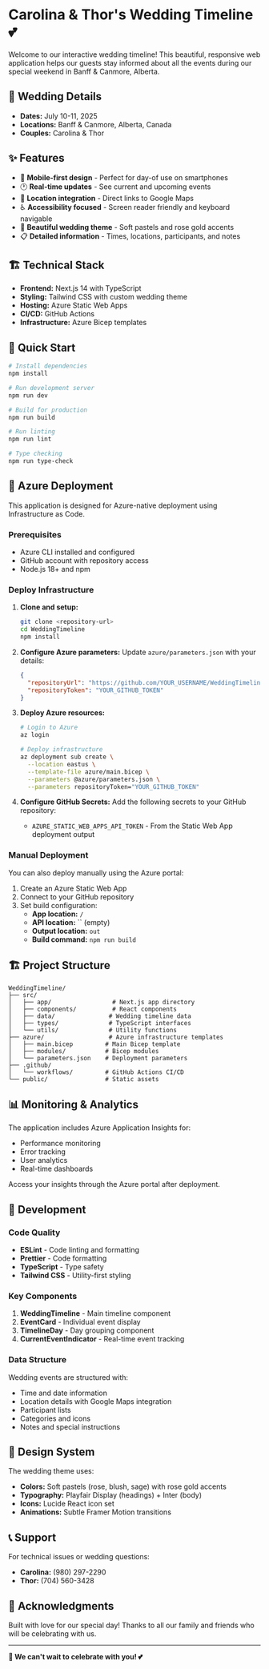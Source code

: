 # Carolina & Thor's Wedding Timeline 💕

Welcome to our interactive wedding timeline! This beautiful, responsive web application helps our guests stay informed about all the events during our special weekend in Banff & Canmore, Alberta.

## 🎉 Wedding Details

- **Dates:** July 10-11, 2025
- **Locations:** Banff & Canmore, Alberta, Canada
- **Couples:** Carolina & Thor

## ✨ Features

- 📱 **Mobile-first design** - Perfect for day-of use on smartphones
- 🕐 **Real-time updates** - See current and upcoming events
- 📍 **Location integration** - Direct links to Google Maps
- ♿ **Accessibility focused** - Screen reader friendly and keyboard navigable
- 🎨 **Beautiful wedding theme** - Soft pastels and rose gold accents
- 📋 **Detailed information** - Times, locations, participants, and notes

## 🏗️ Technical Stack

- **Frontend:** Next.js 14 with TypeScript
- **Styling:** Tailwind CSS with custom wedding theme
- **Hosting:** Azure Static Web Apps
- **CI/CD:** GitHub Actions
- **Infrastructure:** Azure Bicep templates

## 🚀 Quick Start

```bash
# Install dependencies
npm install

# Run development server
npm run dev

# Build for production
npm run build

# Run linting
npm run lint

# Type checking
npm run type-check
```

## 📱 Azure Deployment

This application is designed for Azure-native deployment using Infrastructure as Code.

### Prerequisites

- Azure CLI installed and configured
- GitHub account with repository access
- Node.js 18+ and npm

### Deploy Infrastructure

1. **Clone and setup:**

   ```bash
   git clone <repository-url>
   cd WeddingTimeline
   npm install
   ```

2. **Configure Azure parameters:**
   Update `azure/parameters.json` with your details:

   ```json
   {
     "repositoryUrl": "https://github.com/YOUR_USERNAME/WeddingTimeline",
     "repositoryToken": "YOUR_GITHUB_TOKEN"
   }
   ```

3. **Deploy Azure resources:**

   ```bash
   # Login to Azure
   az login

   # Deploy infrastructure
   az deployment sub create \
     --location eastus \
     --template-file azure/main.bicep \
     --parameters @azure/parameters.json \
     --parameters repositoryToken="YOUR_GITHUB_TOKEN"
   ```

4. **Configure GitHub Secrets:**
   Add the following secrets to your GitHub repository:
   - `AZURE_STATIC_WEB_APPS_API_TOKEN` - From the Static Web App deployment output

### Manual Deployment

You can also deploy manually using the Azure portal:

1. Create an Azure Static Web App
2. Connect to your GitHub repository
3. Set build configuration:
   - **App location:** `/`
   - **API location:** `` (empty)
   - **Output location:** `out`
   - **Build command:** `npm run build`

## 🏗️ Project Structure

```
WeddingTimeline/
├── src/
│   ├── app/                 # Next.js app directory
│   ├── components/          # React components
│   ├── data/               # Wedding timeline data
│   ├── types/              # TypeScript interfaces
│   └── utils/              # Utility functions
├── azure/                  # Azure infrastructure templates
│   ├── main.bicep         # Main Bicep template
│   ├── modules/           # Bicep modules
│   └── parameters.json    # Deployment parameters
├── .github/
│   └── workflows/         # GitHub Actions CI/CD
└── public/                # Static assets
```

## 📊 Monitoring & Analytics

The application includes Azure Application Insights for:

- Performance monitoring
- Error tracking
- User analytics
- Real-time dashboards

Access your insights through the Azure portal after deployment.

## 🔧 Development

### Code Quality

- **ESLint** - Code linting and formatting
- **Prettier** - Code formatting
- **TypeScript** - Type safety
- **Tailwind CSS** - Utility-first styling

### Key Components

1. **WeddingTimeline** - Main timeline component
2. **EventCard** - Individual event display
3. **TimelineDay** - Day grouping component
4. **CurrentEventIndicator** - Real-time event tracking

### Data Structure

Wedding events are structured with:

- Time and date information
- Location details with Google Maps integration
- Participant lists
- Categories and icons
- Notes and special instructions

## 🎨 Design System

The wedding theme uses:

- **Colors:** Soft pastels (rose, blush, sage) with rose gold accents
- **Typography:** Playfair Display (headings) + Inter (body)
- **Icons:** Lucide React icon set
- **Animations:** Subtle Framer Motion transitions

## 📞 Support

For technical issues or wedding questions:

- **Carolina:** (980) 297-2290
- **Thor:** (704) 560-3428

## 🙏 Acknowledgments

Built with love for our special day! Thanks to all our family and friends who will be celebrating with us.

---

**🎊 We can't wait to celebrate with you! 💕**
